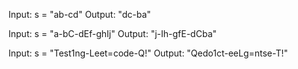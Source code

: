 Input: s = "ab-cd"
Output: "dc-ba"

Input: s = "a-bC-dEf-ghIj"
Output: "j-Ih-gfE-dCba"

Input: s = "Test1ng-Leet=code-Q!"
Output: "Qedo1ct-eeLg=ntse-T!"
